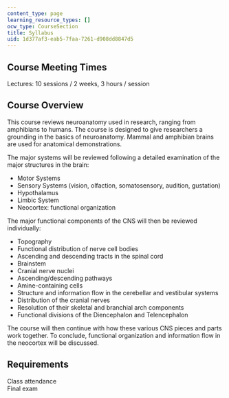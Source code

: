 ```yaml
---
content_type: page
learning_resource_types: []
ocw_type: CourseSection
title: Syllabus
uid: 1d377af3-eab5-7faa-7261-d908dd8847d5
---
```


Course Meeting Times
--------------------

Lectures: 10 sessions / 2 weeks, 3 hours / session

Course Overview
---------------

This course reviews neuroanatomy used in research, ranging from amphibians to humans. The course is designed to give researchers a grounding in the basics of neuroanatomy. Mammal and amphibian brains are used for anatomical demonstrations.

The major systems will be reviewed following a detailed examination of the major structures in the brain:

*   Motor Systems
*   Sensory Systems (vision, olfaction, somatosensory, audition, gustation)
*   Hypothalamus
*   Limbic System
*   Neocortex: functional organization

The major functional components of the CNS will then be reviewed individually:

*   Topography
*   Functional distribution of nerve cell bodies
*   Ascending and descending tracts in the spinal cord
*   Brainstem
*   Cranial nerve nuclei
*   Ascending/descending pathways
*   Amine-containing cells
*   Structure and information flow in the cerebellar and vestibular systems
*   Distribution of the cranial nerves
*   Resolution of their skeletal and branchial arch components
*   Functional divisions of the Diencephalon and Telencephalon

The course will then continue with how these various CNS pieces and parts work together. To conclude, functional organization and information flow in the neocortex will be discussed.

Requirements
------------

Class attendance  
Final exam